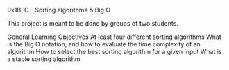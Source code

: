 0x1B. C - Sorting algorithms & Big O

This project is meant to be done by groups of two students.

General Learning Objectives
At least four different sorting algorithms
What is the Big O notation, and how to evaluate the time complexity of an algorithm
How to select the best sorting algorithm for a given input
What is a stable sorting algorithm
